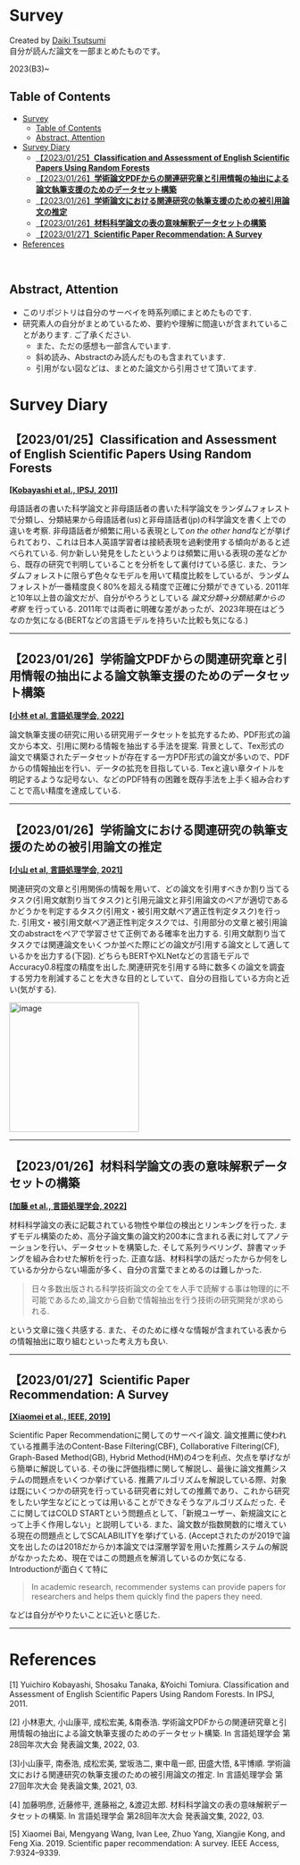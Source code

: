 # Survey
Created by [Daiki Tsutsumi](https://tsutsumi-portfolio.wraptas.site/)<br>
自分が読んだ論文を一部まとめたものです。<br>

2023(B3)~

## Table of Contents
- [Survey](#survey)
  - [Table of Contents](#table-of-contents)
  - [Abstract, Attention](#abstract-attention)
- [Survey Diary](#survey-diary)
  - [【2023/01/25】**Classification and Assessment of English Scientific Papers Using Random Forests**](#20230125classification-and-assessment-of-english-scientific-papers-using-random-forests)
  - [【2023/01/26】**学術論文PDFからの関連研究章と引用情報の抽出による論文執筆支援のためのデータセット構築**](#20230126学術論文pdfからの関連研究章と引用情報の抽出による論文執筆支援のためのデータセット構築)
  - [【2023/01/26】**学術論文における関連研究の執筆支援のための被引用論文の推定**](#20230126学術論文における関連研究の執筆支援のための被引用論文の推定)
  - [【2023/01/26】**材料科学論文の表の意味解釈データセットの構築**](#20230126材料科学論文の表の意味解釈データセットの構築)
  - [【2023/01/27】**Scientific Paper Recommendation: A Survey**](#20230127scientific-paper-recommendation-a-survey)
- [References](#references)

<br>


## Abstract, Attention
- このリポジトリは自分のサーベイを時系列順にまとめたものです.
- 研究素人の自分がまとめているため、要約や理解に間違いが含まれていることがあります. ご了承ください.
  - また、ただの感想も一部含んでいます.
  - 斜め読み、Abstractのみ読んだものも含まれています.
  - 引用がない図などは、まとめた論文から引用させて頂いてます.



# Survey Diary

## 【2023/01/25】**Classification and Assessment of English Scientific Papers Using Random Forests**<br>
[**[Kobayashi et al., IPSJ, 2011]**](#IPSJ-CH11090006)


母語話者の書いた科学論文と非母語話者の書いた科学論文をランダムフォレストで分類し、分類結果から母語話者(us)と非母語話者(jp)の科学論文を書く上での違いを考察. 非母語話者が頻繁に用いる表現として*on the other hand*などが挙げられており、これは日本人英語学習者は接続表現を過剰使用する傾向があると述べられている. 何か新しい発見をしたというよりは頻繁に用いる表現の差などから、既存の研究で判明していることを分析をして裏付けている感じ. また、ランダムフォレストに限らず色々なモデルを用いて精度比較をしているが、ランダムフォレストが一番精度良く80%を超える精度で正確に分類ができている. 2011年と10年以上昔の論文だが、自分がやろうとしている *論文分類->分類結果からの考察* を行っている. 2011年では両者に明確な差があったが、2023年現在はどうなのか気になる(BERTなどの言語モデルを持ちいた比較も気になる.)
* * *
## 【2023/01/26】**学術論文PDFからの関連研究章と引用情報の抽出による論文執筆支援のためのデータセット構築**<br>
[**[小林 et al, 言語処理学会, 2022]**](#nlp2022pdftodataset)


論文執筆支援の研究に用いる研究用データセットを拡充するため、PDF形式の論文から本文、引用に関わる情報を抽出する手法を提案. 背景として、Tex形式の論文で構築されたデータセットが存在する一方PDF形式の論文が多いので、PDFからの情報抽出を行い、データの拡充を目指している. Texと違い章タイトルを明記するような記号ない、などのPDF特有の困難を既存手法を上手く組み合わすことで高い精度を達成している.

* * *
## 【2023/01/26】**学術論文における関連研究の執筆支援のための被引用論文の推定**<br>
[**[小山 et al, 言語処理学会, 2021]**](#nlp2021pred_ref_paper)



関連研究の文章と引用関係の情報を用いて、どの論文を引用すべきか割り当てるタスク(引用文献割り当てタスク)と引用元論文と非引用論文のペアが適切であるかどうかを判定するタスク(引用文・被引用文献ペア適正性判定タスク)を行った. 引用文・被引用文献ペア適正性判定タスクでは、引用部分の文章と被引用論文のabstractをペアで学習させて正例である確率を出力する. 引用文献割り当てタスクでは関連論文をいくつか並べた際にどの論文が引用する論文として適しているかを出力する(下図). どちらもBERTやXLNetなどの言語モデルでAccuracy0.8程度の精度を出した.関連研究を引用する時に数多くの論文を調査する労力を削減することを大きな目的としていて、自分の目指している方向と近い(気がする).

<img width="232" alt="image" src="https://user-images.githubusercontent.com/69502527/214764563-ca32c522-fa0a-43c3-89e2-db9518f8e36d.png">

* * *
## 【2023/01/26】**材料科学論文の表の意味解釈データセットの構築**<br>
[**[加藤 et al., 言語処理学会, 2022]**](#nlp2022naist_create_dataset)



材料科学論文の表に記載されている物性や単位の検出とリンキングを行った. まずモデル構築のため、高分子論文集の論文約200本に含まれる表に対してアノテーションを行い、データセットを構築した. そして系列ラベリング、辞書マッチングを組み合わせた解析を行った. 正直な話、材料科学の話だったからか何をしているか分からない場面が多く、自分の言葉でまとめるのは難しかった.
> 日々多数出版される科学技術論文の全てを人手で読解する事は物理的に不可能であるため,論文から自動で情報抽出を行う技術の研究開発が求められる.

という文章に強く共感する. また、そのために様々な情報が含まれている表からの情報抽出に取り組むといった考え方も良い.
* * *

## 【2023/01/27】**Scientific Paper Recommendation: A Survey**<br>
[**[Xiaomei et al., IEEE, 2019]**](#SPR_survey)



Scientific Paper Recommendationに関してのサーベイ論文. 論文推薦に使われている推薦手法のContent-Base Filtering(CBF), Collaborative Filtering(CF), Graph-Based Method(GB), Hybrid Method(HM)の4つを利点、欠点を挙げながら簡単に解説している. その後に評価指標に関して解説し、最後に論文推薦システムの問題点をいくつか挙げている. 推薦アルゴリズムを解説している際、対象は既にいくつかの研究を行っている研究者に対しての推薦であり、これから研究をしたい学生などにとっては用いることができなそうなアルゴリズムだった. そこに関してはCOLD STARTという問題点として、「新規ユーザー、新規論文にとって上手く作用しない」と説明している. また、論文数が指数関数的に増えている現在の問題点としてSCALABILITYを挙げている. (Acceptされたのが2019で論文を出したのは2018だからか)本論文では深層学習を用いた推薦システムの解説がなかったため、現在ではこの問題点を解消しているのか気になる. Introductionが面白くて特に
> In academic research, recommender systems can provide papers for researchers and helps them quickly find the papers they need.

などは自分がやりたいことに近いと感じた.
* * *





# References
<a name='IPSJ-CH11090006'></a>[1] Yuichiro Kobayashi, Shosaku Tanaka, &Yoichi Tomiura. Classification and Assessment of English Scientific Papers Using Random Forests. In IPSJ, 2011.

<a name='nlp2022pdftodataset'></a>[2] 小林恵大, 小山康平, 成松宏美, &南泰浩. 学術論文PDFからの関連研究章と引用情報の抽出による論文執筆支援のためのデータセット構築. In 言語処理学会 第28回年次大会 発表論文集, 2022, 03.

<a name='nlp2021pred_ref_paper'></a>[3]小山康平, 南泰浩, 成松宏美, 堂坂浩二, 東中竜一郎, 田盛大悟, &平博順. 学術論文における関連研究の執筆支援のための被引用論文の推定. In 言語処理学会 第27回年次大会 発表論文集, 2021, 03.

<a name='nlp2022naist_create_dataset'></a>[4] 加藤明彦, 近藤修平, 進藤裕之, &渡辺太郎. 材料科学論文の表の意味解釈データセットの構築. In 言語処理学会 第28回年次大会 発表論文集, 2022, 03.

<a name='SPR_survey'></a>[5] Xiaomei Bai, Mengyang Wang, Ivan Lee, Zhuo Yang,
Xiangjie Kong, and Feng Xia. 2019. Scientific paper recommendation: A survey. IEEE Access, 7:9324–9339.
